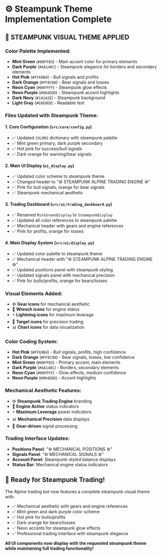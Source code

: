 # ⚙️ Steampunk Theme Implementation Complete

## 🎨 **STEAMPUNK VISUAL THEME APPLIED**

### **Color Palette Implemented:**
- **Mint Green** (`#00FFB3`) - Main accent color for primary elements
- **Dark Purple** (`#4A148C`) - Steampunk elegance for borders and secondary elements
- **Hot Pink** (`#FF69B4`) - Bull signals and profits
- **Dark Orange** (`#FF8C00`) - Bear signals and losses
- **Neon Cyan** (`#00FFFF`) - Steampunk glow effects
- **Neon Purple** (`#9D4EDD`) - Steampunk accent highlights
- **Dark Navy** (`#1A1A2E`) - Steampunk background
- **Light Gray** (`#E0E0E0`) - Readable text

### **Files Updated with Steampunk Theme:**

#### 1. **Core Configuration** (`src/core/config.py`)
- ✅ Updated `COLORS` dictionary with steampunk palette
- ✅ Mint green primary, dark purple secondary
- ✅ Hot pink for success/bull signals
- ✅ Dark orange for warning/bear signals

#### 2. **Main UI Display** (`ui_display.py`)
- ✅ Updated color scheme to steampunk theme
- ✅ Changed header to "⚙️ STEAMPUNK ALPINE TRADING ENGINE ⚙️"
- ✅ Pink for bull signals, orange for bear signals
- ✅ Steampunk mechanical aesthetic

#### 3. **Trading Dashboard** (`src/ui/trading_dashboard.py`)
- ✅ Renamed `MintGreenDisplay` to `SteampunkDisplay`
- ✅ Updated all color references to steampunk palette
- ✅ Mechanical header with gears and engine references
- ✅ Pink for profits, orange for losses

#### 4. **Main Display System** (`src/ui/display.py`)
- ✅ Updated color palette to steampunk theme
- ✅ Mechanical header with "⚙️ STEAMPUNK ALPINE TRADING ENGINE ⚙️"
- ✅ Updated positions panel with steampunk styling
- ✅ Updated signals panel with mechanical precision
- ✅ Pink for bulls/profits, orange for bears/losses

### **Visual Elements Added:**
- ⚙️ **Gear icons** for mechanical aesthetic
- 🔧 **Wrench icons** for engine status
- ⚡ **Lightning icons** for maximum leverage
- 🎯 **Target icons** for precision trading
- 📊 **Chart icons** for data visualization

### **Color Coding System:**
- **Hot Pink** (`#FF69B4`) - Bull signals, profits, high confidence
- **Dark Orange** (`#FF8C00`) - Bear signals, losses, low confidence
- **Mint Green** (`#00FFB3`) - Primary accent, main elements
- **Dark Purple** (`#4A148C`) - Borders, secondary elements
- **Neon Cyan** (`#00FFFF`) - Glow effects, medium confidence
- **Neon Purple** (`#9D4EDD`) - Accent highlights

### **Mechanical Aesthetic Features:**
- ⚙️ **Steampunk Trading Engine** branding
- 🔧 **Engine Active** status indicators
- ⚡ **Maximum Leverage** power indicators
- 📊 **Mechanical Precision** data displays
- 🎯 **Gear-driven** signal processing

### **Trading Interface Updates:**
- **Positions Panel**: "⚙️ MECHANICAL POSITIONS ⚙️"
- **Signals Panel**: "⚙️ MECHANICAL SIGNALS ⚙️"
- **Account Panel**: Steampunk-styled balance displays
- **Status Bar**: Mechanical engine status indicators

## 🚀 **Ready for Steampunk Trading!**

The Alpine trading bot now features a complete steampunk visual theme with:
- ✅ Mechanical aesthetic with gears and engine references
- ✅ Mint green and dark purple color scheme
- ✅ Hot pink for bulls/profits
- ✅ Dark orange for bears/losses
- ✅ Neon accents for steampunk glow effects
- ✅ Professional trading interface with steampunk elegance

**All UI components now display with the requested steampunk theme while maintaining full trading functionality!** 